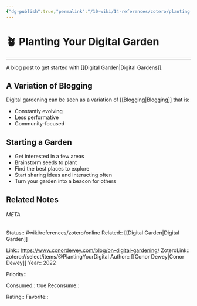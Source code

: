 ```yaml
---
{"dg-publish":true,"permalink":"/10-wiki/14-references/zotero/planting-your-digital/"}
---
```


# 🪴 Planting Your Digital Garden
---
A blog post to get started with [[Digital Garden\|Digital Gardens]].

## A Variation of Blogging
Digital gardening can be seen as a variation of [[Blogging\|Blogging]] that is:
-   Constantly evolving
-   Less performative
-   Community-focused

## Starting a Garden
-   Get interested in a few areas
-   Brainstorm seeds to plant
-   Find the best places to explore
-   Start sharing ideas and interacting often
-   Turn your garden into a beacon for others

## Related Notes




###### META
Status:: #wiki/references/zotero/online
Related:: [[Digital Garden\|Digital Garden]]

Link:: https://www.conordewey.com/blog/on-digital-gardening/
ZoteroLink:: zotero://select/items/@PlantingYourDigital
Author:: [[Conor Dewey\|Conor Dewey]]
Year:: 2022

Priority:: 

Consumed:: true
Reconsume:: 

Rating:: 
Favorite:: 
